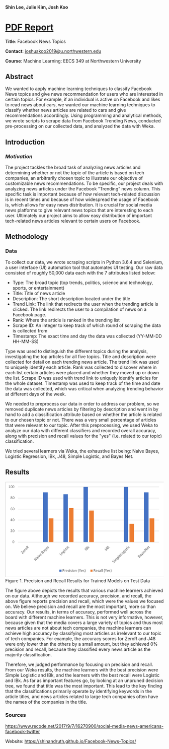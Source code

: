#### Shin Lee, Julie Kim, Josh Koo
# <a href="https://drive.google.com/file/d/1DcTWeD-aPUXmMo8_JMSjXRw_mG9wI9OB/view?usp=sharing">PDF Report</a>

**Title**: Facebook News Topics

**Contact**: joshuakoo2019@u.northwestern.edu

**Course**: Machine Learning: EECS 349 at Northwestern University

## Abstract
We wanted to apply machine learning techniques to classify Facebook News topics and give news recommendation for users who are interested in certain topics. For example, if an individual is active on Facebook and likes to read news about cars, we wanted our machine learning techniques to classify whether news articles are related to cars and give recommendations accordingly. Using programming and analytical methods, we wrote scripts to scrape data from Facebook Trending News, conducted pre-processing on our collected data, and analyzed the data with Weka.  

## Introduction
### *Motivation*
The project tackles the broad task of analyzing news articles and determining whether or not the topic of the article is based on tech companies, an arbitrarily chosen topic to illustrate our objective of customizable news recommendations. To be specific, our project deals with analyzing news articles under the Facebook “Trending” news column. This specific task is important because of how relevant tech-related discussion is in recent times and because of how widespread the usage of Facebook is, which allows for easy news distribution. It is crucial for social media news platforms to give relevant news topics that are interesting to each user. Ultimately our project aims to allow easy distribution of important tech-related news articles relevant to certain users on Facebook.

## Methodology
### Data

To collect our data, we wrote scraping scripts in Python 3.6.4 and Selenium, a user interface (UI) automation tool that automates UI testing. Our raw data consisted of roughly 50,000 data each with the 7 attributes listed below:
*	Type: The broad topic (top trends, politics, science and technology, sports, or entertainment)
*	Title: Title of news article
*	Description: The short description located under the title 
*	Trend Link: The link that redirects the user when the trending article is clicked. The link redirects the user to a compilation of news on a Facebook page. 
*	Rank: Where the article is ranked in the trending list
*	Scrape ID: An integer to keep track of which round of scraping the data is collected from
*	Timestamp: The exact time and day the data was collected (YY-MM-DD HH-MM-SS)

Type was used to distinguish the different topics during the analysis, investigating the top articles for all five topics. Title and description were collected for detail on each trending news article. The trend link was used to uniquely identify each article. Rank was collected to discover where in each list certain articles were placed and whether they moved up or down the list. Scrape ID was used with trend link to uniquely identify articles for the whole dataset. Timestamp was used to keep track of the time and date the data was collected, which was critical when analyzing trending behavior at different days of the week.

We needed to preprocess our data in order to address our problem, so we removed duplicate news articles by filtering by description and went in by hand to add a classification attribute based on whether the article is related to our chosen topic or not. There was a very small percentage of articles that were relevant to our topic. After this preprocessing, we used Weka to analyze our data with different classifiers and recorded overall accuracy, along with precision and recall values for the "yes" (i.e. related to our topic) classification.

We tried several learners via Weka, the exhaustive list being: Naive Bayes, Logistic Regression, IBk, J48, Simple Logistic, and Bayes Net.

## Results

![PrecisionRecallBarGraph](/precision:recall.png)
Figure 1. Precision and Recall Results for Trained Models on Test Data

The figure above depicts the results that various machine learners achieved on our data. Although we recorded accuracy, precision, and recall, the above figure reports precision and recall, which were the values we focused on. We believe precision and recall are the most important, more so than accuracy. Our results, in terms of accuracy, performed well across the board with different machine learners. This is not very informative, however, because given that the media covers a large variety of topics and thus most news articles are not about tech companies, the machine learners can achieve high accuracy by classifying most articles as irrelevant to our topic of tech companies. For example, the accuracy scores for ZeroR and J48 were only lower than the others by a small amount, but they achieved 0% precision and recall, because they classified every news article as the majority classification.

Therefore, we judged performance by focusing on precision and recall. From our Weka results, the machine learners with the best precision were Simple Logistic and IBk, and the learners with the best recall were Logistic and IBk. As far as important features go, by looking at an unpruned decision tree, we found that title was the most important. This lead to the key finding that the classifications primarily operate by identifying keywords in the article titles, and news articles related to large tech companies often have the names of the companies in the title.



### Sources
https://www.recode.net/2017/9/7/16270900/social-media-news-americans-facebook-twitter

Website: https://shinandruth.github.io/Facebook-News-Topics/




